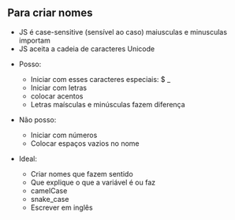 ## Para criar nomes

* JS é case-sensitive (sensível ao caso) maiusculas e minusculas importam
* JS aceita a cadeia de caracteres Unicode

- Posso:
    * Iniciar com esses caracteres especiais: $ _
    * Iniciar com letras
    * colocar acentos
    * Letras maísculas e minúsculas fazem diferença

- Não posso: 
    * Iniciar com números
    * Colocar espaços vazios no nome

- Ideal:
    * Criar nomes que fazem sentido
    * Que explique o que a variável é ou faz
    * camelCase
    * snake_case
    * Escrever em inglês